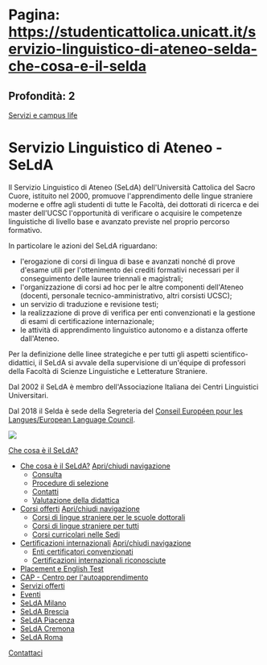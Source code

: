 # Pagina: https://studenticattolica.unicatt.it/servizio-linguistico-di-ateneo-selda-che-cosa-e-il-selda

## Profondità: 2

[Servizi e campus life](home-servizi-e-campus-life)



# Servizio Linguistico di Ateneo - SeLdA

Il Servizio Linguistico di Ateneo (SeLdA) dell'Università Cattolica del Sacro Cuore, istituito nel 2000, promuove l'apprendimento delle lingue straniere moderne e offre agli studenti di tutte le Facoltà, dei dottorati di ricerca e dei master dell'UCSC l'opportunità di verificare o acquisire le competenze linguistiche di livello base e avanzato previste nel proprio percorso formativo.  
  
In particolare le azioni del SeLdA riguardano:

* l'erogazione di corsi di lingua di base e avanzati nonché di prove d'esame utili per l'ottenimento dei crediti formativi necessari per il conseguimento delle lauree triennali e magistrali;
* l'organizzazione di corsi ad hoc per le altre componenti dell'Ateneo (docenti, personale tecnico-amministrativo, altri corsisti UCSC);
* un servizio di traduzione e revisione testi;
* la realizzazione di prove di verifica per enti convenzionati e la gestione di esami di certificazione internazionale;
* le attività di apprendimento linguistico autonomo e a distanza offerte dall'Ateneo.

Per la definizione delle linee strategiche e per tutti gli aspetti scientifico-didattici, il SeLdA si avvale della supervisione di un'équipe di professori della Facoltà di Scienze Linguistiche e Letterature Straniere.  
  
Dal 2002 il SeLdA è membro dell'Associazione Italiana dei Centri Linguistici Universitari.

Dal 2018 il Selda è sede della Segreteria del [Conseil Européen pour les Langues/European Language Council](https://www.celelc.org/).

[![](Selda_unicatt_servizio_linguistico.jpg)](https://www.youtube.com/watch?v=MNuxdyABqhs)

[Che cosa è il SeLdA?](#submenu__wrapper "Che cosa è il SeLdA?")

* [Che cosa è il SeLdA?](servizio-linguistico-di-ateneo-selda-che-cosa-e-il-selda "Che cosa è il SeLdA?")
  [Apri/chiudi navigazione](#asub-58db5093-1163-4365-bf22-154435fc34aa "Apri/chiudi navigazione")
  + [Consulta](che-cosa-e-il-selda-consulta "Consulta")
  + [Procedure di selezione](che-cosa-e-il-selda-procedure-di-selezione "Procedure di selezione")
  + [Contatti](che-cosa-e-il-selda-contatti "Contatti")
  + [Valutazione della didattica](https://www.unicatt.it/assicurazione-studenti-frequentanti-valutazione-didattica-selda-servizio-linguistico-di-ateneo "Valutazione della didattica")
* [Corsi offerti](servizio-linguistico-di-ateneo-selda-corsi-offerti "Corsi offerti")
  [Apri/chiudi navigazione](#asub-989ac297-eb97-43df-8e73-8e4052fae8a0 "Apri/chiudi navigazione")
  + [Corsi di lingue straniere per le scuole dottorali](servizio-linguistico-di-ateneo-selda-corsi-di-lingue-straniere-per-le-scuole-dottorali "Corsi di lingue straniere per le scuole dottorali")
  + [Corsi di lingue straniere per tutti](servizio-linguistico-di-ateneo-selda-corsi-di-lingue-straniere-per-tutti "Corsi di lingue straniere per tutti")
  + [Corsi curricolari nelle Sedi](servizio-linguistico-di-ateneo-selda-corsi-curricolari-nelle-sedi "Corsi curricolari nelle Sedi")
* [Certificazioni internazionali](servizio-linguistico-di-ateneo-selda-certificazioni-internazionali "Certificazioni internazionali")
  [Apri/chiudi navigazione](#asub-ce98f6d2-5be0-48a6-bf43-d4c68e6c6e28 "Apri/chiudi navigazione")
  + [Enti certificatori convenzionati](servizio-linguistico-di-ateneo-selda-enti-certificatori-convenzionati "Enti certificatori convenzionati")
  + [Certificazioni internazionali riconosciute](servizio-linguistico-di-ateneo-selda-certificazioni-internazionali-riconosciute "Certificazioni internazionali riconosciute")
* [Placement e English Test](servizio-linguistico-di-ateneo-selda-placement-e-admission-test "Placement e English Test")
* [CAP - Centro per l'autoapprendimento](servizio-linguistico-di-ateneo-selda-cap-centro-per-l-autoapprendimento "CAP - Centro per l'autoapprendimento")
* [Servizi offerti](servizio-linguistico-di-ateneo-selda-servizi-offerti "Servizi offerti")
* [Eventi](eventi-servizi-e-campus-life "Eventi")
* [SeLdA Milano](servizi-e-campus-life-selda-milano "SeLdA Milano")
* [SeLdA Brescia](servizi-e-campus-life-selda-brescia "SeLdA Brescia")
* [SeLdA Piacenza](servizi-e-campus-life-selda-piacenza "SeLdA Piacenza")
* [SeLdA Cremona](servizi-e-campus-life-selda-cremona "SeLdA Cremona")
* [SeLdA Roma](servizi-e-campus-life-selda-roma "SeLdA Roma")

[Contattaci](home-contatti "Contattaci")